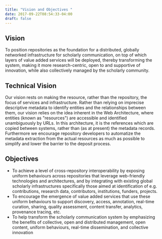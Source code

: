 ```yaml
---
title: "Vision and Objectives "
date: 2017-09-22T08:54:33-04:00
draft: false
---
```


## Vision 
To position repositories as the foundation for a distributed, globally networked infrastructure for scholarly communication, on top of which layers of value added services will be deployed, thereby transforming the system, making it more research-centric, open to and supportive of innovation, while also collectively managed by the scholarly community.

## Technical Vision
Our vision rests on making the resource, rather than the repository, the focus of services and infrastructure. Rather than relying on imprecise descriptive metadata to identify entities and the relationships between them, our vision relies on the idea inherent in the Web Architecture, where entities (known as "resources") are accessible and identified unambiguously by URLs. In this architecture, it is the references which are copied between systems, rather than (as at present) the metadata records. Furthermore we encourage repository developers to automatize the metadata extraction from the actual resources as much as possible to simplify and lower the barrier to the deposit process.

## Objectives
* To achieve a level of cross-repository interoperability by exposing uniform behaviours across repositories that leverage web-friendly technologies and architectures, and by integrating with existing global scholarly infrastructures specifically those aimed at identification of e.g. contributions, research data, contributors, institutions, funders, projects.
* To encourage the emergence of value added services that use these uniform behaviours to support discovery, access, annotation, real-time curation, sharing, quality assessment, content transfer, analytics, provenance tracing, etc.
* To help transform the scholarly communication system by emphasizing the benefits of collective, open and distributed management, open content, uniform behaviours, real-time dissemination, and collective innovation
